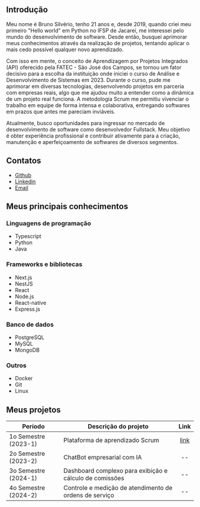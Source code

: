 ## Introdução
Meu nome é Bruno Silvério, tenho 21 anos e, desde 2019, quando criei meu primeiro "Hello world" em Python no IFSP de Jacareí, me interessei pelo mundo do desenvolvimento de software. Desde então, busquei aprimorar meus conhecimentos através da realização de projetos, tentando aplicar o mais cedo possível qualquer novo aprendizado.

Com isso em mente, o conceito de Aprendizagem por Projetos Integrados (API) oferecido pela FATEC - São José dos Campos, se tornou um fator decisivo para a escolha da instituição onde iniciei o curso de Análise e Desenvolvimento de Sistemas em 2023. Durante o curso, pude me aprimorar em diversas tecnologias, desenvolvendo projetos em parceria com empresas reais, algo que me ajudou muito a entender como a dinâmica de um projeto real funciona. A metodologia Scrum me permitiu vivenciar o trabalho em equipe de forma intensa e colaborativa, entregando softwares em prazos que antes me pareciam inviáveis.

Atualmente, busco oportunidades para ingressar no mercado de desenvolvimento de software como desenvolvedor Fullstack. Meu objetivo é obter experiência profissional e contribuir ativamente para a criação, manutenção e aperfeiçoamento de softwares de diversos segmentos.

## Contatos
- [Github](https://github.com/BrunoVieira003)
- [Linkedin](https://www.linkedin.com/in/bruno-vieira-b999a2224/)
- [Email](mailto:brunosilverio01@gmail.com)

## Meus principais conhecimentos
### Linguagens de programação
- Typescript
- Python
- Java

### Frameworks e bibliotecas
- Next.js
- NestJS
- React
- Node.js
- React-native
- Express.js

### Banco de dados
- PostgreSQL
- MySQL
- MongoDB

### Outros
- Docker
- Git
- Linux

## Meus projetos
| Período              | Descrição do projeto                                    | Link                |
|----------------------|---------------------------------------------------------|:-------------------:|
| 1o Semestre (2023-1) | Plataforma de aprendizado Scrum                         |[link](https://github.com/BrunoVieira003/portfolio/blob/master/projetos/Primeiro%20Semestre%20(2023-1).md)         |
| 2o Semestre (2023-2) | ChatBot empresarial com IA                              |          --         |
| 3o Semestre (2024-1) | Dashboard complexo para exibição e cálculo de comissões |          --         |
| 4o Semestre (2024-2) | Controle e medição de atendimento de ordens de serviço  |          --         |
